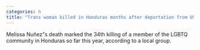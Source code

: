 ```yaml
---
categories: h
title: "Trans woman killed in Honduras months after deportation from US reports"
---
```

Melissa Nuñez"s death marked the 34th killing of a member of the LGBTQ community in Honduras so far this year, according to a local group.